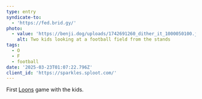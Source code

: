 ```yaml
---
type: entry
syndicate-to:
  - 'https://fed.brid.gy/'
photo:
  - value: 'https://benji.dog/uploads/1742691260_dither_it_1000050100.jpg.png'
    alt: Two kids looking at a football field from the stands
tags:
  - O
  - F
  - football
date: '2025-03-23T01:07:22.796Z'
client_id: 'https://sparkles.sploot.com/'
---
```

First [Loons](https://mnufc.com) game with the kids.
